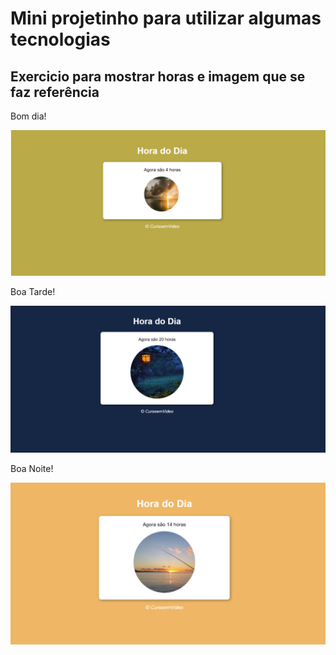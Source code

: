 # Mini projetinho para utilizar algumas tecnologias
<h2>Exercicio para mostrar horas e imagem que se faz referência</h2>

<p>Bom dia!</p>
<img id="imagem" src="./img/IMGDIAA.png" alt="">

<p>Boa Tarde!</p>
<img id="imagem" src="./img/IMGNOTCHE.png" alt="">

<p>Boa Noite!</p>
<img id="imagem" src="./img/IMGTARDEE.png" alt="">
